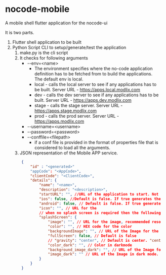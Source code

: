 # nocode-mobile
A mobile shell flutter application for the nocode-ui

It is two parts.

1. Flutter shell application to be built
1. Python Script CLI to setup/generate/test the application
    1. make.py is the cli script
    1. It checks for following arguments
        - --env=&lt;name&gt;
            - The environment specifies where the no-code application definition has to be fetched from to build the applications. The default env is local. 
            - local - calls the local server to see if any applications has to be built. Server URL - https://apps.local.modlix.com
            - dev - calls the dev server to see if any applications has to be built. Server URL - https://apps.dev.modlix.com
            - stage - calls the stage server. Server URL - https://apps.stage.modlix.com
            - prod - calls the prod server. Server URL - https://apps.modlix.com
        - --username=&lt;username&gt;
        - --password=&lt;password&gt;
        - --conffile=&lt;filepath&gt;
            - if a conf file is provided in the format of properties file that is considered to load all the arguments.
    1. JSON representation of the Mobile APP service.
    ```json
        {
            "id" : "<generated>"
            "appCode": "<AppCode>",
            "clientCode": "<ClientCode>",
            "details": {
                "name": "<name>",
                "description": "<description>",
                "startURL": "", //URL of the application to start. Not provided the default page will be loaded under the client's context.
                "ios": false, //Default is false. If true generates the ios file.
                "android": false, // Default is false. If true generates the android file.
                "icon": "", // URL for the 
                // when no splash screen is required then the following section is not required.
                "splashScreen": {
                    "image": "", // URL for the image, recommended resolution is 1024x1024 png.
                    "color": "", // HEX code for the color
                    "backgroundImage": "", // URL of the Image for the background like a full wall paper
                    "fullScreen": false, // Default is false
                    // "gravity": "center", // Default is center. "center", "fill", "fitCenter", "centerCrop"
                    "color_dark": "", // Color in darkmode
                    "background_image_dark": "", // URL of the Image for the background in dark mode
                    "image_dark": "" // URL of the Image in dark mode.
                }
            }
        }
    ```